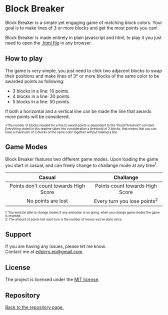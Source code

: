 Block Breaker
=============

Block Breaker is a simple yet engaging game of matching block colors. Your goal is to make lines of 3 or more blocks and get the most points you can!

Block Breaker is made entirely in plain javascript and html, to play it you just need to open the [.html file](index.html) in any browser.

How to play
-----------

The game is very simple, you just need to click two adjacent blocks to swap their positions and make lines of 3* or more blocks of the same color to be awarded points as following:
  
  - 3 blocks in a line: 10 points.
  - 4 blocks in a line: 30 points.
  - 5 blocks in a line: 50 points.

If both a horizontal and a vertical line can be made the line that awards more points will be considered.

<sub><sup> *The number of blocks needed for a line to award points is dependent to the "blockThreshold" constant. Everything stated in this readme takes into consideration a threshold of 2 blocks, that means that you can have a maximuim of 2 blocks of the same color together without making a line.</sup></sub>

Game Modes
------------

Block Breaker features two different game modes. Upon loading the game you start in casual, and can freely change to challange mode at any time<sup>1</sup>.

|   Casual  | Challange  |
| :-------: | :-------:  |
|Points don't count towards High Score | Points count towards High Score |
|No points are lost | Every turn you lose points<sup>2 |

<sub><sup>1: You wont be able to change modes if any animation is on going, when you change game modes the game is resetted. <br/>
2: The amount of points lost each turn is the number of moves you've done since.</sup></sub>

Support
-------

If you are having any issues, please let me know.<br/>
Contact me at edpirro.ep@gmail.com.

License
-------

The project is licensed under the [MIT license](LICENSE).

Repository
----------

[Back to the repository page.](https://github.com/EdPirro/BlockBreaker)

